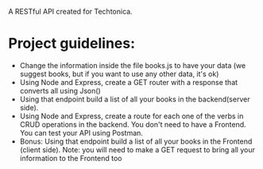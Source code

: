 A RESTful API created for Techtonica.

# Project guidelines:
- Change the information inside the file books.js to have your data (we suggest books, but if you want to use any other data, it's ok)
- Using Node and Express, create a GET router with a response that converts all using Json()
- Using that endpoint build a list of all your books in the backend(server side).
- Using Node and Express, create a route for each one of the verbs in CRUD operations in the backend. You don't need to have a Frontend. You can test your API using Postman.
- Bonus: Using that endpoint build a list of all your books in the Frontend (client side). Note: you will need to make a GET request to bring all your information to the Frontend too